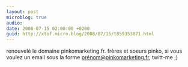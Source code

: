```yaml
---
layout: post
microblog: true
audio: 
date: 2008-07-15 02:00:00 +0200
guid: http://xtof.micro.blog/2008/07/15/t859353071.html
---
```

renouvelé le domaine pinkomarketing.fr. frères et soeurs pinko, si vous voulez un email sous la forme prénom@pinkomarketing.fr, twitt-me ;)
